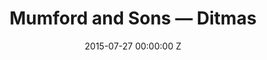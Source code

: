 ---
title: Mumford and Sons — Ditmas
date: 2015-07-27 00:00:00 Z
categories:
- commercial
position: 13
is-front: true
image: "/uploads/mumford-and-sons-ditmas.jpg"
vimeo: 134641283
director: Alex Southam
production-company: OB Management
equipment: Arri Alexa 4:3 with Kowa Anamorphic's
layout: project
---